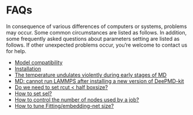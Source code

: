 # FAQs

In consequence of various differences of computers or systems, problems may occur. Some common circumstances are listed as follows.
In addition, some frequently asked questions about parameters setting are listed as follows.
If other unexpected problems occur, you’re welcome to contact us for help.

- [Model compatibility](model-compatability.md)
- [Installation](installation.md)
- [The temperature undulates violently during early stages of MD](md-energy-undulation.md)
- [MD: cannot run LAMMPS after installing a new version of DeePMD-kit](md-version-compatibility.md)
- [Do we need to set rcut < half boxsize?](howtoset-rcut.md)
- [How to set sel?](howtoset-sel.md)
- [How to control the number of nodes used by a job?](howtoset_num_nodes.md)
- [How to tune Fitting/embedding-net size?](howtoset_netsize.md)